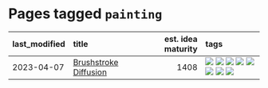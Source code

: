 # Pages tagged `painting`

|last_modified|title|est. idea maturity|tags
|:---|:---|---:|:---|
|2023-04-07|[Brushstroke Diffusion](../brushstroke-diffusion.md)|1408|[![](https://img.shields.io/badge/tag-artisticstyletransfer-d548d8)](../tags/artisticstyletransfer.md) [![](https://img.shields.io/badge/tag-creativity-98b52b)](../tags/creativity.md) [![](https://img.shields.io/badge/tag-deepgenerativemodeling-7fe3bd)](../tags/deepgenerativemodeling.md) [![](https://img.shields.io/badge/tag-experimental-c02c21)](../tags/experimental.md) [![](https://img.shields.io/badge/tag-imageprocessing-1dc0d1)](../tags/imageprocessing.md) [![](https://img.shields.io/badge/tag-modeltraining-4d5a4)](../tags/modeltraining.md) [![](https://img.shields.io/badge/tag-painting-e168be)](../tags/painting.md) [![](https://img.shields.io/badge/tag-wip-ab4f55)](../tags/wip.md)|